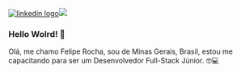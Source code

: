 <a href="https://www.linkedin.com/in/felipe-silva-rocha/">![linkedin logo](https://img.shields.io/badge/LinkedIn-0077B5?style=for-the-badge&logo=linkedin&logoColor=white)</a><a><img src="https://img.shields.io/badge/Gmail-D14836?style=for-the-badge&logo=gmail&logoColor=white" /></a>

### Hello Wolrd! 👋
 
 Olá, me chamo Felipe Rocha, sou de Minas Gerais, Brasil, estou me capacitando para ser um Desenvolvedor Full-Stack Júnior. :nerd_face::computer:
 
 


<!--
**feliperocha-dev/feliperocha-dev** is a ✨ _special_ ✨ repository because its `README.md` (this file) appears on your GitHub profile.

Here are some ideas to get you started:

- 🔭 I’m currently working on ...
- 🌱 I’m currently learning ...
- 👯 I’m looking to collaborate on ...
- 🤔 I’m looking for help with ...
- 💬 Ask me about ...
- 📫 How to reach me: ...
- 😄 Pronouns: ...
- ⚡ Fun fact: ...
-->
